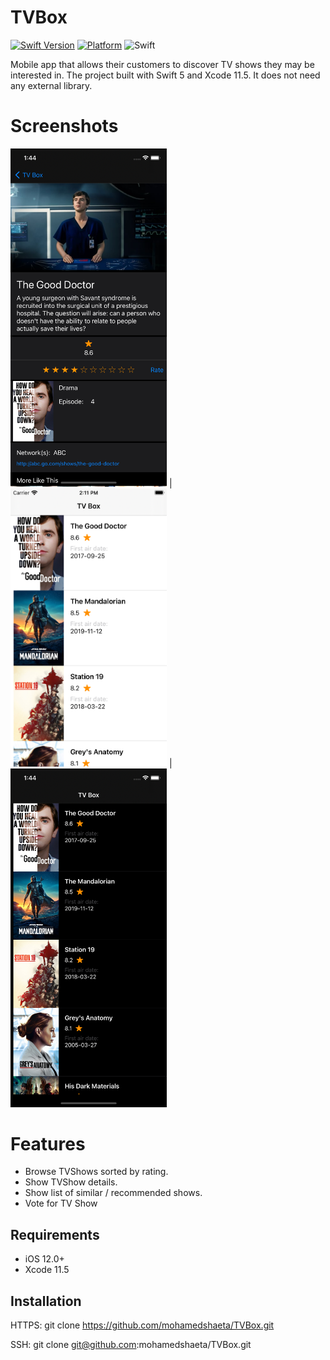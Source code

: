 # TVBox

[![Swift Version][swift-image]][swift-url]
[![Platform](https://img.shields.io/cocoapods/p/LFAlertController.svg?style=flat)](http://cocoapods.org/pods/LFAlertController)
![Swift](https://github.com/mohamedshaeta/TVBox/workflows/Swift/badge.svg?branch=main)

Mobile app that allows their customers to discover TV shows they may be interested in.
The project built with Swift 5 and Xcode 11.5.
It does not need any external library.

# Screenshots

<img src="TVBox/Screenshots/screenShot2.png" width="250"> | <img src="TVBox/Screenshots/screenShot3.png" width="250"> | <img src="TVBox/Screenshots/screenShot1.png" width="250"> 




# Features
- Browse TVShows sorted by rating.
- Show TVShow details.
- Show list of similar / recommended shows.
- Vote for TV Show 

## Requirements

- iOS 12.0+
- Xcode 11.5


## Installation

HTTPS: git clone https://github.com/mohamedshaeta/TVBox.git

SSH: git clone git@github.com:mohamedshaeta/TVBox.git



[swift-image]:https://img.shields.io/badge/swift-5.0-orange.svg
[swift-url]: https://swift.org/

[screenshot1]:  TVBox/screenShot1.png
[screenshot2]:  TVBox/screenShot2.png
[screenshot3]:  TVBox/TVBox/screenShot3.png
